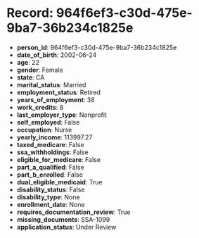 # Record: 964f6ef3-c30d-475e-9ba7-36b234c1825e

- **person_id**: 964f6ef3-c30d-475e-9ba7-36b234c1825e
- **date_of_birth**: 2002-06-24
- **age**: 22
- **gender**: Female
- **state**: CA
- **marital_status**: Married
- **employment_status**: Retired
- **years_of_employment**: 38
- **work_credits**: 8
- **last_employer_type**: Nonprofit
- **self_employed**: False
- **occupation**: Nurse
- **yearly_income**: 113997.27
- **taxed_medicare**: False
- **ssa_withholdings**: False
- **eligible_for_medicare**: False
- **part_a_qualified**: False
- **part_b_enrolled**: False
- **dual_eligible_medicaid**: True
- **disability_status**: False
- **disability_type**: None
- **enrollment_date**: None
- **requires_documentation_review**: True
- **missing_documents**: SSA-1099
- **application_status**: Under Review